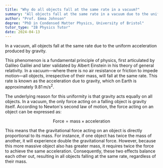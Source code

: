 ```yaml
---
title: "Why do all objects fall at the same rate in a vacuum?"
summary: "All objects fall at the same rate in a vacuum due to the uniform acceleration caused by gravity."
author: "Prof. Emma Johnson"
degree: "PhD in Condensed Matter Physics, University of Bristol"
tutor_type: "IB Physics Tutor"
date: 2024-04-13
---
```


In a vacuum, all objects fall at the same rate due to the uniform acceleration produced by gravity.

This phenomenon is a fundamental principle of physics, first articulated by Galileo Galilei and later validated by Albert Einstein in his theory of general relativity. In a vacuum—where there is no air resistance or friction to impede motion—all objects, irrespective of their mass, will fall at the same rate. This rate is known as the acceleration due to gravity, which on Earth is approximately $9.81 \, \text{m/s}^2$.

The underlying reason for this uniformity is that gravity acts equally on all objects. In a vacuum, the only force acting on a falling object is gravity itself. According to Newton's second law of motion, the force acting on an object can be expressed as:

$$
\text{Force} = \text{mass} \times \text{acceleration}
$$

This means that the gravitational force acting on an object is directly proportional to its mass. For instance, if one object has twice the mass of another, it will experience double the gravitational force. However, because this more massive object also has greater mass, it requires twice the force to achieve the same acceleration. Consequently, these two effects balance each other out, resulting in all objects falling at the same rate, regardless of their mass.
    